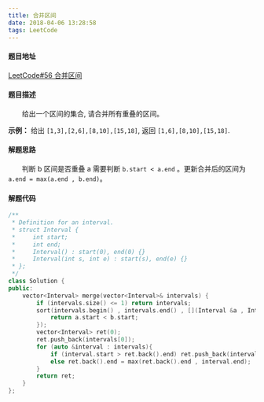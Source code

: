 ```yaml
---
title: 合并区间
date: 2018-04-06 13:28:58
tags: LeetCode
---
```


#### 题目地址

[LeetCode#56 合并区间](https://leetcode-cn.com/problems/merge-intervals/description/)

#### 题目描述

&emsp;&emsp;给出一个区间的集合, 请合并所有重叠的区间。

<!--more-->

**示例：**
给出 `[1,3],[2,6],[8,10],[15,18]`,
返回 `[1,6],[8,10],[15,18]`.

#### 解题思路

&emsp;&emsp;判断 b 区间是否重叠 a 需要判断 `b.start < a.end` 。更新合并后的区间为 `a.end = max(a.end , b.end)`。

#### 解题代码

```c++
/**
 * Definition for an interval.
 * struct Interval {
 *     int start;
 *     int end;
 *     Interval() : start(0), end(0) {}
 *     Interval(int s, int e) : start(s), end(e) {}
 * };
 */
class Solution {
public:
    vector<Interval> merge(vector<Interval>& intervals) {
        if (intervals.size() <= 1) return intervals;
        sort(intervals.begin() , intervals.end() , [](Interval &a , Interval &b){
            return a.start < b.start;
        });
        vector<Interval> ret(0);
        ret.push_back(intervals[0]);
        for (auto &interval : intervals){
            if (interval.start > ret.back().end) ret.push_back(interval);
            else ret.back().end = max(ret.back().end , interval.end);
        }
        return ret;
    }
};
```

